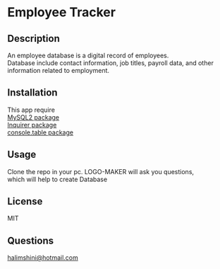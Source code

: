 #  Employee Tracker


## Description
An employee database is a digital record of employees.<br> Database include contact information, job titles, payroll data, and other information related to employment.
## Installation 
This app require <br>
[ MySQL2 package](https://www.npmjs.com/package/mysql2)<br>
[ Inquirer package](https://www.npmjs.com/package/inquirer/v/8.2.4)<br>
[ console.table package](https://www.npmjs.com/package/console.table)<br>

## Usage 
Clone the  repo in your pc.
LOGO-MAKER will ask you  questions,<br>
which will  help to create Database
## License
MIT
## Questions
halimshini@hotmail.com
